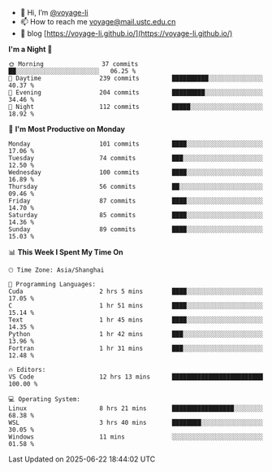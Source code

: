 - 👋 Hi, I’m [@voyage-li](https://github.com/voyage-li/)
- 📫 How to reach me [voyage@mail.ustc.edu.cn](mailto:voyage@mail.ustc.edu.cn)
- 🥤 blog [https://voyage-li.github.io/](https://voyage-li.github.io/)

<!--START_SECTION:waka-->
**I'm a Night 🦉** 

```text
🌞 Morning                37 commits          ██░░░░░░░░░░░░░░░░░░░░░░░   06.25 % 
🌆 Daytime                239 commits         ██████████░░░░░░░░░░░░░░░   40.37 % 
🌃 Evening                204 commits         █████████░░░░░░░░░░░░░░░░   34.46 % 
🌙 Night                  112 commits         █████░░░░░░░░░░░░░░░░░░░░   18.92 % 
```
📅 **I'm Most Productive on Monday** 

```text
Monday                   101 commits         ████░░░░░░░░░░░░░░░░░░░░░   17.06 % 
Tuesday                  74 commits          ███░░░░░░░░░░░░░░░░░░░░░░   12.50 % 
Wednesday                100 commits         ████░░░░░░░░░░░░░░░░░░░░░   16.89 % 
Thursday                 56 commits          ██░░░░░░░░░░░░░░░░░░░░░░░   09.46 % 
Friday                   87 commits          ████░░░░░░░░░░░░░░░░░░░░░   14.70 % 
Saturday                 85 commits          ████░░░░░░░░░░░░░░░░░░░░░   14.36 % 
Sunday                   89 commits          ████░░░░░░░░░░░░░░░░░░░░░   15.03 % 
```


📊 **This Week I Spent My Time On** 

```text
🕑︎ Time Zone: Asia/Shanghai

💬 Programming Languages: 
Cuda                     2 hrs 5 mins        ████░░░░░░░░░░░░░░░░░░░░░   17.05 % 
C                        1 hr 51 mins        ████░░░░░░░░░░░░░░░░░░░░░   15.14 % 
Text                     1 hr 45 mins        ████░░░░░░░░░░░░░░░░░░░░░   14.35 % 
Python                   1 hr 42 mins        ███░░░░░░░░░░░░░░░░░░░░░░   13.96 % 
Fortran                  1 hr 31 mins        ███░░░░░░░░░░░░░░░░░░░░░░   12.48 % 

🔥 Editors: 
VS Code                  12 hrs 13 mins      █████████████████████████   100.00 % 

💻 Operating System: 
Linux                    8 hrs 21 mins       █████████████████░░░░░░░░   68.38 % 
WSL                      3 hrs 40 mins       ████████░░░░░░░░░░░░░░░░░   30.05 % 
Windows                  11 mins             ░░░░░░░░░░░░░░░░░░░░░░░░░   01.58 % 
```


 Last Updated on 2025-06-22 18:44:02 UTC
<!--END_SECTION:waka-->
